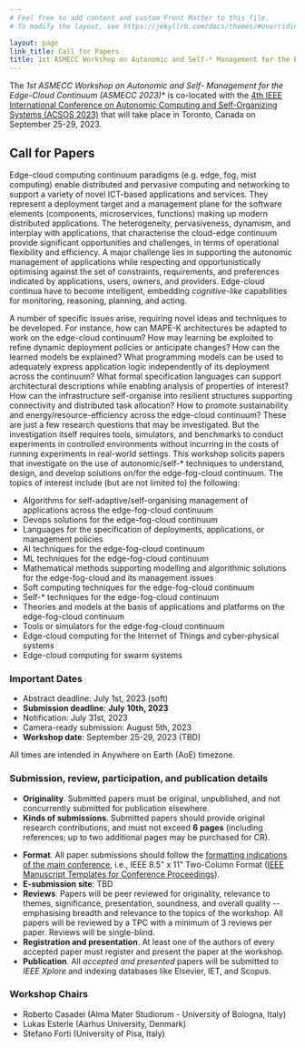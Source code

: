 ```yaml
---
# Feel free to add content and custom Front Matter to this file.
# To modify the layout, see https://jekyllrb.com/docs/themes/#overriding-theme-defaults

layout: page
link_title: Call for Papers
title: 1st ASMECC Workshop on Autonomic and Self-* Management for the Edge-Cloud Continuum (ASMECC 2023)
---
```


The **1st ASMECC Workshop on Autonomic and Self-* Management for the Edge-Cloud Continuum (ASMECC 2023)** is co-located with the [4th IEEE International Conference on Autonomic Computing and Self-Organizing Systems (ACSOS 2023)](https://2023.acsos.org/) that will take place in Toronto, Canada on September 25-29, 2023.

## Call for Papers <!-- ([pdf](assets/cfp-asmecc-2023.pdf)/[txt](assets/cfp-asmecc-2023.txt)) -->


Edge-cloud computing continuum paradigms (e.g. edge, fog, mist computing) enable
distributed and pervasive computing and networking to support a variety of novel ICT-based
applications and services. They represent a deployment target and a management plane for the
software elements (components, microservices, functions) making up modern distributed
applications. The heterogeneity, pervasiveness, dynamism, and interplay with applications, that
characterise the cloud-edge continuum provide significant opportunities and challenges, in
terms of operational flexibility and efficiency. A major challenge lies in supporting the autonomic
management of applications while respecting and opportunistically optimising against the set of
constraints, requirements, and preferences indicated by applications, users, owners, and
providers. Edge-cloud continua have to become intelligent, embedding *cognitive-like* capabilities
for monitoring, reasoning, planning, and acting.

A number of specific issues arise, requiring novel ideas and techniques to be developed. For
instance, how can MAPE-K architectures be adapted to work on the edge-cloud continuum?
How may learning be exploited to refine dynamic deployment policies or anticipate changes?
How can the learned models be explained? What programming models can be used to
adequately express application logic independently of its deployment across the continuum?
What formal specification languages can support architectural descriptions while enabling
analysis of properties of interest? How can the infrastructure self-organise into resilient
structures supporting connectivity and distributed task allocation? How to promote sustainability
and energy/resource-efficiency across the edge-cloud continuum? These are just a few
research questions that may be investigated. But the investigation itself requires tools,
simulators, and benchmarks to conduct experiments in controlled environments without
incurring in the costs of running experiments in real-world settings.
This workshop solicits papers that investigate on the use of autonomic/self-* techniques to
understand, design, and develop solutions on/for the edge-fog-cloud continuum. The topics of
interest include (but are not limited to) the following:

- Algorithms for self-adaptive/self-organising management of applications across the edge-fog-cloud continuum
- Devops solutions for the edge-fog-cloud continuum
- Languages for the specification of deployments, applications, or management policies
- AI techniques for the edge-fog-cloud continuum
- ML techniques for the edge-fog-cloud continuum
- Mathematical methods supporting modelling and algorithmic solutions for the edge-fog-cloud and its management issues
- Soft computing techniques for the edge-fog-cloud continuum
- Self-* techniques for the edge-fog-cloud continuum
- Theories and models at the basis of applications and platforms on the edge-fog-cloud continuum
- Tools or simulators for the edge-fog-cloud continuum
- Edge-cloud computing for the Internet of Things and cyber-physical systems
- Edge-cloud computing for swarm systems


### Important Dates

- Abstract deadline: July 1st, 2023 (soft) 
- **Submission deadline**: <!-- ~~March 19th, 2023~~ --> **July 10th, 2023**
- Notification: July 31st, 2023
- Camera-ready submission: August 5th, 2023
- **Workshop date**: September 25-29, 2023 (TBD)

All times are intended in Anywhere on Earth (AoE) timezone.

### Submission, review, participation, and publication details

- **Originality**. Submitted papers must be original, unpublished, and not concurrently submitted for publication elsewhere.
- **Kinds of submissions**. Submitted papers should provide original research contributions, and must not exceed **6 pages** (including references; up to two additional pages may be purchased for CR).
<!-- - **Kinds of submissions**. The workshop welcomes two kinds of submissions:
    1. **Workshop papers**: provide original research contributions. These must not exceed **6 pages** (including references; up to two additional pages may be purchased for CR).
    2. **Work-in-Progress (WIP) papers**: describe original work-in-progress research which may not have been fully validated. These must not exceed **4 pages** (including references).
-->
- **Format**. All paper submissions should follow the [formatting indications of the main conference](https://2023.acsos.org/track/acsos-2023-papers), i.e.,  IEEE 8.5" x 11" Two-Column Format ([IEEE Manuscript Templates for Conference Proceedings](https://www.ieee.org/conferences/publishing/templates.html)).
- **E-submission site**: TBD <!-- <https://easychair.org/conferences/?conf=asmecc2023> -->
- **Reviews**. Papers will be peer reviewed for originality, relevance to themes, significance, presentation, soundness, and overall quality -- emphasising breadth and relevance to the topics of the workshop. All papers will be reviewed by a TPC with a minimum of 3 reviews per paper. Reviews will be single-blind.
- **Registration and presentation**. At least one of the authors of every accepted paper must register and present the paper at the workshop.
- **Publication**. All *accepted and presented* papers will be submitted to *IEEE Xplore* and indexing databases like Elsevier, IET, and Scopus.

<!-- 
- **Special issue**. A special issue on an ISI-impacted journal will be organised. A set of high-quality papers from DISCOLI will be invited to submit an extended contribution.
    * Consider submitting your work to the [SI on "Understanding and Engineering Cyber-Physical Collectives" in Frontiers in Robotics and AI (Scimago Ranking: Q2)](https://www.frontiersin.org/research-topics/52323/understanding-and-engineering-cyber-physical-collectives).
-->

### Workshop Chairs

- Roberto Casadei (Alma Mater Studiorum - University of Bologna, Italy)
- Lukas Esterle (Aarhus University, Denmark)
- Stefano Forti (University of Pisa, Italy)

